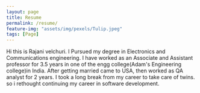 ```yaml
---
layout: page
title: Resume
permalink: /resume/
feature-img: "assets/img/pexels/Tulip.jpeg"
tags: [Page]
---
```


 Hi this is Rajani velchuri. I Pursued my degree in Electronics and Communications engineering. I have worked as an Associate and Assistant professor for 3.5 years in one of the engg college(Adam's Engineering college)in India. After getting married came to USA, then worked as QA analyst for 2 years. I took a long break from my career to take care of twins.  so i rethought continuing my career in software development.
